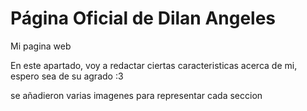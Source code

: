 # Página Oficial de Dilan Angeles
Mi pagina web

En este apartado, voy a redactar ciertas caracteristicas acerca de mi, espero sea de su agrado :3

se añadieron varias imagenes para representar cada seccion
